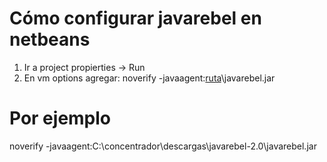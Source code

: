 # Cómo configurar javarebel en netbeans #
  1. Ir a project propierties -> Run
  1. En vm options agregar: noverify -javaagent:[ruta](ruta.md)\javarebel.jar

# Por ejemplo #
noverify -javaagent:C:\concentrador\descargas\javarebel-2.0\javarebel.jar